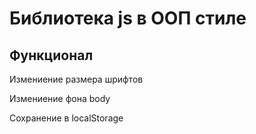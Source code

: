 # Библиотека js в ООП стиле

## Функционал

Измениение размера шрифтов

Измениение фона body

Сохранение в localStorage